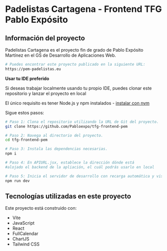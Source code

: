 
# Padelistas Cartagena - Frontend TFG Pablo Expósito

## Información del proyecto

Padelistas Cartagena es el proyecto fin de grado de Pablo Expósito Martínez en el GS de Desarrollo de Aplicaciones Web.
```sh
# Puedes encontrar este proyecto publicado en la siguiente URL:
https://pem-padelistas.eu

```

**Usar tu IDE preferido**

Si deseas trabajar localmente usando tu propio IDE, puedes clonar este repositorio y lanzar el proyecto en local

El único requisito es tener Node.js y npm instalados - [instalar con nvm](https://github.com/nvm-sh/nvm#installing-and-updating)

Sigue estos pasos:

```sh
# Paso 1: Clona el repositorio utilizando la URL de Git del proyecto.
git clone https://github.com/Pabloexpo/tfg-frontend-pem

# Paso 2: Navega al directorio del proyecto.
cd tfg-frontend-pem

# Paso 3: Instala las dependencias necesarias.
npm i

# Paso 4: En APIURL.jsx, establece la dirección dónde está 
#alojado el backend de la apliación, el cuál podrás usarlo en local

# Paso 5: Inicia el servidor de desarrollo con recarga automática y vista previa instantánea.
npm run dev
```


## Tecnologías utilizadas en este proyecto

Este proyecto está construido con:

- Vite
- JavaScript
- React
- FullCalendar
- ChartJS
- Tailwind CSS